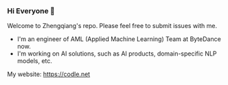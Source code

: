 ### Hi Everyone 👋


Welcome to Zhengqiang's repo. Please feel free to submit issues with me.

- I'm an engineer of AML (Applied Machine Learning) Team at ByteDance now.
- I'm working on AI solutions, such as AI products, domain-specific NLP models, etc.

My website: https://codle.net
